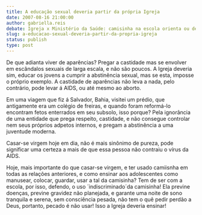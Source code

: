 ```yaml
---
title: A educação sexual deveria partir da própria Igreja
date: 2007-08-16 21:00:00
author: gabriella.reis
debate: Igreja x Ministério da Saúde: camisinha na escola orienta ou desorienta?
slug: a-educacao-sexual-deveria-partir-da-propria-igreja
status: publish 
type: post
---
```


De que adianta viver de aparências? Pregar a castidade mas se envolver em escândalos sexuais de larga escala, e não são poucos. A Igreja deveria sim, educar os jovens a cumprir a abstinência sexual, mas se esta, imposse o próprio exemplo. A castidade de aparências não leva a nada, pelo contrário, pode levar á AIDS, ou até mesmo ao aborto.   

Em uma viagem que fiz á Salvador, Bahia, visitei um prédio, que antigamente era um colégio de freiras, e quando foram reformá-lo encontram fetos enterrados em seu subsolo, isso porque? Pela ignorância de uma entidade que prega respeito, castidade, e não consegue controlar nem seus próprios adpetos internos, e pregam a abstinência a uma juventude moderna.  

Casar-se virgem hoje em dia, não é mais sinônimo de pureza, pode significar uma certeza a mais de que essa pessoa não contraiu o vírus da AIDS.   

Hoje, mais importante do que casar-se virgem, e ter usado camiisnha em todas as relações anteriores, e como ensinar aos adolescentes como manusear, colocar, guardar, usar a tal da camisinha? Tem de ser com a escola, por isso, defendo, o uso ´indiscriminado´da camisinha! Ela previne doenças, previne gravidez não planejada, e garante uma noite de sono tranquila e serena, sem consciência pesada, não tem o quê pedir perdão a Deus, portanto, pecado é não usar! Isso a Igreja deveria ensinar!
